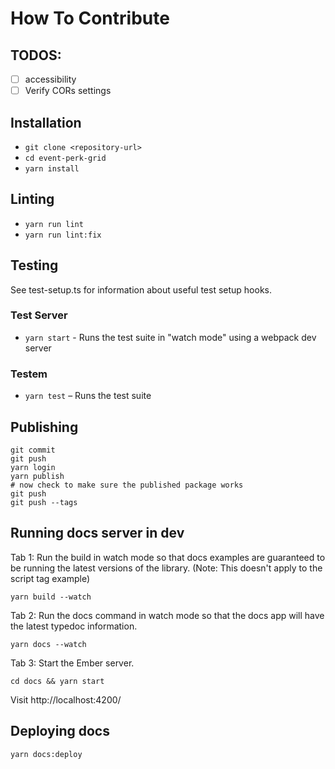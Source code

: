 # How To Contribute

## TODOS:

- [ ] accessibility
- [ ] Verify CORs settings

## Installation

- `git clone <repository-url>`
- `cd event-perk-grid`
- `yarn install`

## Linting

- `yarn run lint`
- `yarn run lint:fix`

## Testing

See test-setup.ts for information about useful test setup hooks.

### Test Server

- `yarn start` - Runs the test suite in "watch mode" using a webpack dev server

### Testem

- `yarn test` – Runs the test suite

## Publishing

```shell
git commit
git push
yarn login
yarn publish
# now check to make sure the published package works
git push
git push --tags
```

## Running docs server in dev

Tab 1: Run the build in watch mode so that docs examples are guaranteed to be running the latest versions of the library.
(Note: This doesn't apply to the script tag example)

```shell
yarn build --watch
```

Tab 2: Run the docs command in watch mode so that the docs app will have the latest typedoc information.

```shell
yarn docs --watch
```

Tab 3: Start the Ember server.

```shell
cd docs && yarn start
```

Visit http://localhost:4200/

## Deploying docs

```shell
yarn docs:deploy
```
